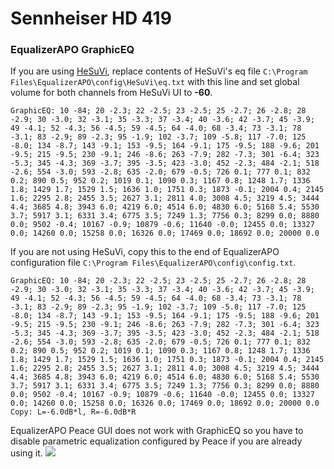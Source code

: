 # Sennheiser HD 419
### EqualizerAPO GraphicEQ
If you are using [HeSuVi](https://sourceforge.net/projects/hesuvi/), replace contents of HeSuVi's eq file `C:\Program Files\EqualizerAPO\config\HeSuVi\eq.txt` with this line and set global volume for both channels from HeSuVi UI to **-60**.
```
GraphicEQ: 10 -84; 20 -2.3; 22 -2.5; 23 -2.5; 25 -2.7; 26 -2.8; 28 -2.9; 30 -3.0; 32 -3.1; 35 -3.3; 37 -3.4; 40 -3.6; 42 -3.7; 45 -3.9; 49 -4.1; 52 -4.3; 56 -4.5; 59 -4.5; 64 -4.0; 68 -3.4; 73 -3.1; 78 -3.1; 83 -2.9; 89 -2.3; 95 -1.9; 102 -3.7; 109 -5.8; 117 -7.0; 125 -8.0; 134 -8.7; 143 -9.1; 153 -9.5; 164 -9.1; 175 -9.5; 188 -9.6; 201 -9.5; 215 -9.5; 230 -9.1; 246 -8.6; 263 -7.9; 282 -7.3; 301 -6.4; 323 -5.3; 345 -4.3; 369 -3.7; 395 -3.5; 423 -3.0; 452 -2.3; 484 -2.1; 518 -2.6; 554 -3.0; 593 -2.8; 635 -2.0; 679 -0.5; 726 0.1; 777 0.1; 832 0.2; 890 0.5; 952 0.2; 1019 0.1; 1090 0.3; 1167 0.8; 1248 1.7; 1336 1.8; 1429 1.7; 1529 1.5; 1636 1.0; 1751 0.3; 1873 -0.1; 2004 0.4; 2145 1.6; 2295 2.8; 2455 3.5; 2627 3.1; 2811 4.0; 3008 4.5; 3219 4.5; 3444 4.4; 3685 4.8; 3943 6.0; 4219 6.0; 4514 6.0; 4830 6.0; 5168 5.4; 5530 3.7; 5917 3.1; 6331 3.4; 6775 3.5; 7249 1.3; 7756 0.3; 8299 0.0; 8880 0.0; 9502 -0.4; 10167 -0.9; 10879 -0.6; 11640 -0.0; 12455 0.0; 13327 0.0; 14260 0.0; 15258 0.0; 16326 0.0; 17469 0.0; 18692 0.0; 20000 0.0
```
If you are not using HeSuVi, copy this to the end of EqualizerAPO configuration file `C:\Program Files\EqualizerAPO\config\config.txt`.
```
GraphicEQ: 10 -84; 20 -2.3; 22 -2.5; 23 -2.5; 25 -2.7; 26 -2.8; 28 -2.9; 30 -3.0; 32 -3.1; 35 -3.3; 37 -3.4; 40 -3.6; 42 -3.7; 45 -3.9; 49 -4.1; 52 -4.3; 56 -4.5; 59 -4.5; 64 -4.0; 68 -3.4; 73 -3.1; 78 -3.1; 83 -2.9; 89 -2.3; 95 -1.9; 102 -3.7; 109 -5.8; 117 -7.0; 125 -8.0; 134 -8.7; 143 -9.1; 153 -9.5; 164 -9.1; 175 -9.5; 188 -9.6; 201 -9.5; 215 -9.5; 230 -9.1; 246 -8.6; 263 -7.9; 282 -7.3; 301 -6.4; 323 -5.3; 345 -4.3; 369 -3.7; 395 -3.5; 423 -3.0; 452 -2.3; 484 -2.1; 518 -2.6; 554 -3.0; 593 -2.8; 635 -2.0; 679 -0.5; 726 0.1; 777 0.1; 832 0.2; 890 0.5; 952 0.2; 1019 0.1; 1090 0.3; 1167 0.8; 1248 1.7; 1336 1.8; 1429 1.7; 1529 1.5; 1636 1.0; 1751 0.3; 1873 -0.1; 2004 0.4; 2145 1.6; 2295 2.8; 2455 3.5; 2627 3.1; 2811 4.0; 3008 4.5; 3219 4.5; 3444 4.4; 3685 4.8; 3943 6.0; 4219 6.0; 4514 6.0; 4830 6.0; 5168 5.4; 5530 3.7; 5917 3.1; 6331 3.4; 6775 3.5; 7249 1.3; 7756 0.3; 8299 0.0; 8880 0.0; 9502 -0.4; 10167 -0.9; 10879 -0.6; 11640 -0.0; 12455 0.0; 13327 0.0; 14260 0.0; 15258 0.0; 16326 0.0; 17469 0.0; 18692 0.0; 20000 0.0
Copy: L=-6.0dB*l, R=-6.0dB*R
```
EqualizerAPO Peace GUI does not work with GraphicEQ so you have to disable parametric equalization configured by Peace if you are already using it.
![](https://raw.githubusercontent.com/jaakkopasanen/AutoEq/master/results/Sonoma%20Model%20One/innerfidelity/onear/Sennheiser%20HD%20419/Sennheiser%20HD%20419.png)
